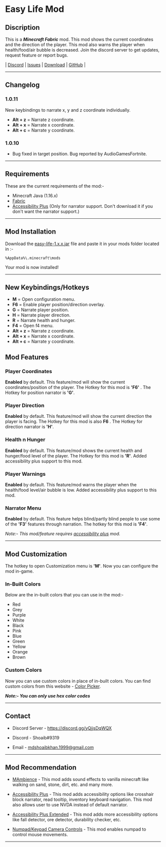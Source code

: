 # Easy Life Mod

## Discription

This is a __*Minecraft Fabric*__ mod. This mod shows the current coordinates and the direction of the player. This mod also warns the player when health/food/air bubble is decreased. Join the discord server to get updates, request feature or report bugs.

| [Discord](https://discord.gg/yQjjsDqWQX) | [Issues](https://github.com/shoaib11120/easy-life/issues) | [Download](https://www.curseforge.com/minecraft/mc-mods/easy-life/files) | [GitHub](https://github.com/shoaib11120/easy-life) |

___

## Changelog

### 1.0.11

New keybindings to narrate x, y and z coordinate individually.

- **Alt + z** = Narrate z coordinate.
- **Alt + x** = Narrate x coordinate.
- **Alt + c** = Narrate y coordinate.

### 1.0.10

- Bug fixed in target position. Bug reported by AudioGamesFortnite.

___

## Requirements

These are the current requirements of the mod:-

- Minecraft Java (1.16.x)
- [Fabric](https://fabricmc.net/wiki/install)
- [Accessibility Plus](https://www.curseforge.com/minecraft/mc-mods/accessibility-plus) (Only for narrator support. Don't download it if you don't want the narrator support.)

___

## Mod Installation

Download the [easy-life-1.x.x.jar](https://www.curseforge.com/minecraft/mc-mods/easy-life/files) file and paste it in your mods folder located in :-

    %AppData%\.minecraft\mods

Your mod is now installed!
___

## New Keybindings/Hotkeys

- **M** = Open configuration menu.
- **F6** = Enable player position/direction overlay.
- **G** = Narrate player position.
- **H** = Narrate player direction.
- **R** = Narrate health and hunger.
- **F4** = Open f4 menu.
- **Alt + z** = Narrate z coordinate.
- **Alt + x** = Narrate x coordinate.
- **Alt + c** = Narrate y coordinate.

## Mod Features

### Player Coordinates

__Enabled__ by default. This feature/mod will show the current coordinates/position of the player. The Hotkey for this mod is __'F6'__ . The Hotkey for position narrator is __'G'__.

### Player Direction

__Enabled__ by default. This feature/mod will show the current direction the player is facing. The Hotkey for this mod is also __F6__ . The Hotkey for direction narrator is __'H'__.

### Health n Hunger

__Enabled__ by default. This feature/mod shows the current health and hunger/food level of the player. The Hotkey for this mod is __'R'__. Added accessibility plus support to this mod.

### Player Warnings

__Enabled__ by default. This feature/mod warns the player when the health/food level/air bubble is low. Added accessibility plus support to this mod.

### Narrator Menu

__Enabled__ by default. This feature helps blind/partly blind people to use some of the __'F3'__ features through narration. The hotkey for this mod is __'F4'__.

*Note:- This mod/feature requires [accessibility plus](https://www.curseforge.com/minecraft/mc-mods/accessibility-plus) mod.*

___

## Mod Customization

The hotkey to open Customization menu is **'M'**. Now you can configure the mod in-game.

### In-Built Colors

Below are the in-built colors that you can use in the mod:-

- Red
- Grey
- Purple
- White
- Black
- Pink
- Blue
- Green
- Yellow
- Orange
- Brown

### Custom Colors

Now you can use custom colors in place of in-built colors. You can find custom colors from this website - [Color Picker](https://htmlcolorcodes.com/color-picker/).

*___Note:- You can only use hex color codes___*

___

## Contact

- Discord Server - https://discord.gg/yQjjsDqWQX

- Discord - Shoaib#9319

- Email - mdshoaibkhan.1999@gmail.com

___

## Mod Recommendation

- [MAmbience](https://www.curseforge.com/minecraft/mc-mods/mambience) - This mod adds sound effects to vanilla minecraft like walking on sand, stone, dirt, etc. and many more.

- [Accessibility Plus](https://www.curseforge.com/minecraft/mc-mods/accessibility-plus) - This mod adds accessibility options like crosshair block narrator, read tooltip, inventory keyboard navigation. This mod also allows user to use NVDA instead of default narrator.

- [Accessibility Plus Extended](https://www.curseforge.com/minecraft/mc-mods/accessibility-plus-extended) - This mod adds more accessibility options like fall detector, ore detector, durability checker, etc.

- [Numpad/Keypad Camera Controls](https://www.curseforge.com/minecraft/mc-mods/numpad-keypad-camera-controls) - This mod enables numpad to control mouse movements. 

___
